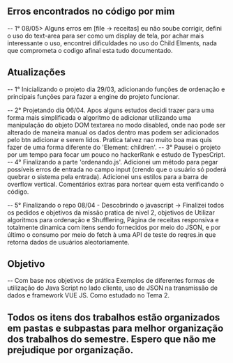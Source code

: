 ## Erros encontrados no código por mim 
-- 1° 08/05> Alguns erros em [file -> receitas] eu não soube corrigir, defini o uso do text-area para ser como um display de tela, por achar mais interessante o uso, encontrei dificuldades no uso do Child Elments, nada que comprometa o codigo afinal esta tudo documentado.

## Atualizações
-- 1° Inicializando o projeto dia 29/03, adicionando funções de ordenação e principais funções para fazer a engine do projeto funcionar.

-- 2° Projetando dia 06/04. Apos alguns estudos decidi trazer para uma forma mais simplificada
o algoritmo de adicionar utilizando uma manipulação do objeto DOM textarea no modo disabled, onde nao pode ser alterado de maneira manual os dados dentro mas podem ser adicionados pelo btn adicionar e serem lidos. Pratica talvez nao muito boa mas quis fazer de uma forma diferente do 'Element: children'.
-- 3° Pausei o projeto por um tempo para focar um pouco no hackerRank e estudo de TypesCript.
-- 4° Finalizando a parte 'ordenando.js'.
Adicionei um método para pegar possíveis erros de entrada no campo input (crendo que o usuário só poderá quebrar o sistema pela entrada).
Adicionei uns estilos para a barra de overflow vertical.
Comentários extras para nortear quem esta verificando o código.

-- 5° Finalizando o repo 08/04 - Descobrindo o javascript -> 
Finalizei todos os pedidos e objetivos da missão pratica de nivel 2, objetivos de Utilizar algoritmos para ordenação e Shufflering, Página de receitas responsiva e totalmente dinamica com itens sendo fornecidos por meio do JSON, e por último o consumo por meio do fetch à uma API de teste do reqres.in que retorna dados de usuários aleotoriamente.

## Objetivo
-- Com base nos objetivos de prática Exemplos de diferentes formas de utilização do Java Script no lado cliente, uso de JSON na transmissão de dados e framework VUE JS. Como estudado no Tema 2.

## Todos os itens dos trabalhos estão organizados em pastas e subpastas para melhor organização dos trabalhos do semestre. Espero que não me prejudique por organização.
